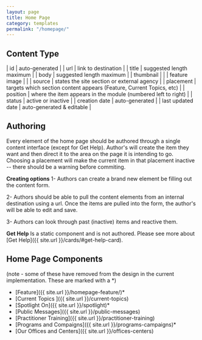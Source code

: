 ```yaml
---
layout: page
title: Home Page
category: templates
permalink: "/homepage/"
---
```



## Content Type

| id                | auto-generated                                                       |
| url               | link to destination                                                  |
| title             | suggested length maximum                                             |
| body              | suggested length maximum                                             |
| thumbnail         |                                                                      |
| feature image     |                                                                      |
| source            | states the site section or external agency                           |
| placement         | targets which section content appears (Feature, Current Topics, etc) |
| position          | where the item appears in the module (numbered left to right)        |
| status            | active or inactive                                                   |
| creation date     | auto-generated                                                       |
| last updated date | auto-generated & editable                                            |


## Authoring
Every element of the home page should be authored through a single content interface (except for Get Help). Author's will create the item they want and then direct it to the area on the page it is intending to go. Choosing a placement will make the current item in that placement inactive -- there should be a warning before commiting.

**Creating options**
1- Authors can create a brand new element be filling out the content form.

2- Authors should be able to pull the content elements from an internal destination using a url. Once the items are pulled into the form, the author's will be able to edit and save.

3- Authors can look through past (inactive) items and reactive them.


**Get Help**
Is a static component and is not authored. Please see more about [Get Help]({{ site.url }}/cards/#get-help-card).


## Home Page Components
(note - some of these have removed from the design in the current implementation. These are marked with a *)
- [Feature]({{ site.url }}/homepage-feature/)*
- [Current Topics ]({{ site.url }}/current-topics)
- [Spotlight On]({{ site.url }}/spotlight)*
- [Public Messages]({{ site.url }}/public-messages)
- [Practitioner Training]({{ site.url }}/practitioner-training)
- [Programs and Compaigns]({{ site.url }}/programs-campaigns)*
- [Our Offices and Centers]({{ site.url }}/offices-centers)